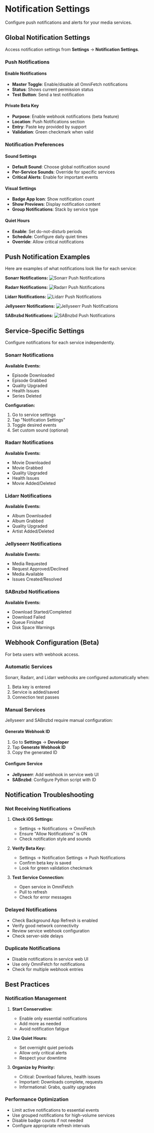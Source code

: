 # Notification Settings

Configure push notifications and alerts for your media services.

## Global Notification Settings

Access notification settings from **Settings** → **Notification Settings**.

### Push Notifications

#### Enable Notifications
- **Master Toggle**: Enable/disable all OmniFetch notifications
- **Status**: Shows current permission status
- **Test Button**: Send a test notification

#### Private Beta Key
- **Purpose**: Enable webhook notifications (beta feature)
- **Location**: Push Notifications section
- **Entry**: Paste key provided by support
- **Validation**: Green checkmark when valid

### Notification Preferences

#### Sound Settings
- **Default Sound**: Choose global notification sound
- **Per-Service Sounds**: Override for specific services
- **Critical Alerts**: Enable for important events

#### Visual Settings
- **Badge App Icon**: Show notification count
- **Show Previews**: Display notification content
- **Group Notifications**: Stack by service type

#### Quiet Hours
- **Enable**: Set do-not-disturb periods
- **Schedule**: Configure daily quiet times
- **Override**: Allow critical notifications

## Push Notification Examples

Here are examples of what notifications look like for each service:

**Sonarr Notifications:**
![Sonarr Push Notifications](../../assets/images/push-notifications/sonarr-push-notifications.png)

**Radarr Notifications:**
![Radarr Push Notifications](../../assets/images/push-notifications/radarr-push-notifications.png)

**Lidarr Notifications:**
![Lidarr Push Notifications](../../assets/images/push-notifications/lidarr-push-notifications.png)

**Jellyseerr Notifications:**
![Jellyseerr Push Notifications](../../assets/images/push-notifications/jellyseerr-push-notifications.png)

**SABnzbd Notifications:**
![SABnzbd Push Notifications](../../assets/images/push-notifications/sabnzbd-push-notifications.png)

## Service-Specific Settings

Configure notifications for each service independently.

### Sonarr Notifications

**Available Events:**
- Episode Downloaded
- Episode Grabbed
- Quality Upgraded
- Health Issues
- Series Deleted

**Configuration:**
1. Go to service settings
2. Tap "Notification Settings"
3. Toggle desired events
4. Set custom sound (optional)

### Radarr Notifications

**Available Events:**
- Movie Downloaded
- Movie Grabbed
- Quality Upgraded
- Health Issues
- Movie Added/Deleted

### Lidarr Notifications

**Available Events:**
- Album Downloaded
- Album Grabbed
- Quality Upgraded
- Artist Added/Deleted

### Jellyseerr Notifications

**Available Events:**
- Media Requested
- Request Approved/Declined
- Media Available
- Issues Created/Resolved

### SABnzbd Notifications

**Available Events:**
- Download Started/Completed
- Download Failed
- Queue Finished
- Disk Space Warnings

## Webhook Configuration (Beta)

For beta users with webhook access.

### Automatic Services

Sonarr, Radarr, and Lidarr webhooks are configured automatically when:
1. Beta key is entered
2. Service is added/saved
3. Connection test passes

### Manual Services

Jellyseerr and SABnzbd require manual configuration:

#### Generate Webhook ID
1. Go to **Settings** → **Developer**
2. Tap **Generate Webhook ID**
3. Copy the generated ID

#### Configure Service
- **Jellyseerr**: Add webhook in service web UI
- **SABnzbd**: Configure Python script with ID

## Notification Troubleshooting

### Not Receiving Notifications

1. **Check iOS Settings:**
   - Settings → Notifications → OmniFetch
   - Ensure "Allow Notifications" is ON
   - Check notification style and sounds

2. **Verify Beta Key:**
   - Settings → Notification Settings → Push Notifications
   - Confirm beta key is saved
   - Look for green validation checkmark

3. **Test Service Connection:**
   - Open service in OmniFetch
   - Pull to refresh
   - Check for error messages

### Delayed Notifications

- Check Background App Refresh is enabled
- Verify good network connectivity
- Review service webhook configuration
- Check server-side delays

### Duplicate Notifications

- Disable notifications in service web UI
- Use only OmniFetch for notifications
- Check for multiple webhook entries

## Best Practices

### Notification Management

1. **Start Conservative:**
   - Enable only essential notifications
   - Add more as needed
   - Avoid notification fatigue

2. **Use Quiet Hours:**
   - Set overnight quiet periods
   - Allow only critical alerts
   - Respect your downtime

3. **Organize by Priority:**
   - Critical: Download failures, health issues
   - Important: Downloads complete, requests
   - Informational: Grabs, quality upgrades

### Performance Optimization

- Limit active notifications to essential events
- Use grouped notifications for high-volume services
- Disable badge counts if not needed
- Configure appropriate refresh intervals